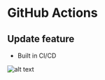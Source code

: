 # GitHub Actions
## Update feature

+ Built in CI/CD

![alt text](https://developer.github.com/v3/users/)

